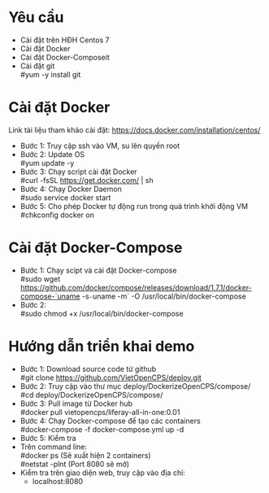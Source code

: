 # Yêu cầu  
* Cài đặt trên HĐH Centos 7  
* Cài đặt Docker  
* Cài đặt Docker-Composeit  
* Cài đặt git  
  #yum -y install git  

# Cài đặt Docker  
Link tài liệu tham khảo cài đặt: https://docs.docker.com/installation/centos/  
* Bước 1: Truy cập ssh vào VM, su lên quyền root  
* Bước 2: Update OS  
  #yum update -y  
* Bước 3: Chạy script cài đặt Docker  
  #curl -fsSL https://get.docker.com/ | sh  
* Bước 4: Chạy Docker Daemon  
  #sudo service docker start  
* Bước 5: Cho phép Docker tự động run trong quá trình khởi động VM  
  #chkconfig docker on  

# Cài đặt Docker-Compose  
* Bước 1: Chạy scipt và cài đặt Docker-compose  
  #sudo wget https://github.com/docker/compose/releases/download/1.7.1/docker-compose-`uname -s`-`uname -m` -O /usr/local/bin/docker-compose  
* Bước 2:  
  #sudo chmod +x /usr/local/bin/docker-compose  

# Hướng dẫn triển khai demo  
* Bước 1: Download source code từ github  
  #git clone https://github.com/VietOpenCPS/deploy.git  
* Bước 2: Truy cập vào thư mục deploy/DockerizeOpenCPS/compose/  
  #cd deploy/DockerizeOpenCPS/compose/  
* Bước 3: Pull image từ Docker hub  
  #docker pull vietopencps/liferay-all-in-one:0.01  
* Bước 4: Chạy Docker-compose để tạo các containers  
  #docker-compose -f docker-compose.yml up -d  
* Bước 5: Kiểm tra  
 * Trên command line:  
   #docker ps               (Sẽ xuất hiện 2 containers)  
   #netstat -plnt           (Port 8080 sẽ mở)  
 * Kiểm tra trên giao diện web, truy cập vào địa chỉ:  
   * localhost:8080  
